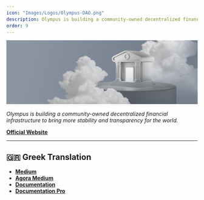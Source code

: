 ```yaml
---
icon: "Images/Logos/Olympus-DAO.png"
description: Olympus is building a community-owned decentralized financial infrastructure to bring more stability and transparency for the world.
order: 9
---
```


![](../Images/Covers/Olympus-DAO.png)

_Olympus is building a community-owned decentralized financial infrastructure to bring more stability and transparency for the world._

[**Official Website**](https://www.olympusdao.finance/)

---

## 🇬🇷 Greek Translation

- [**Medium**](https://olympusdao-gr.medium.com/)
- [**Agora Medium**](https://medium.com/@OlympusAgoraGR)
- [**Documentation**](https://docs.olympusdao.finance/main/v/greek/)
- [**Documentation Pro**](https://docs.olympusdao.finance/pro/v/greek-1/)
